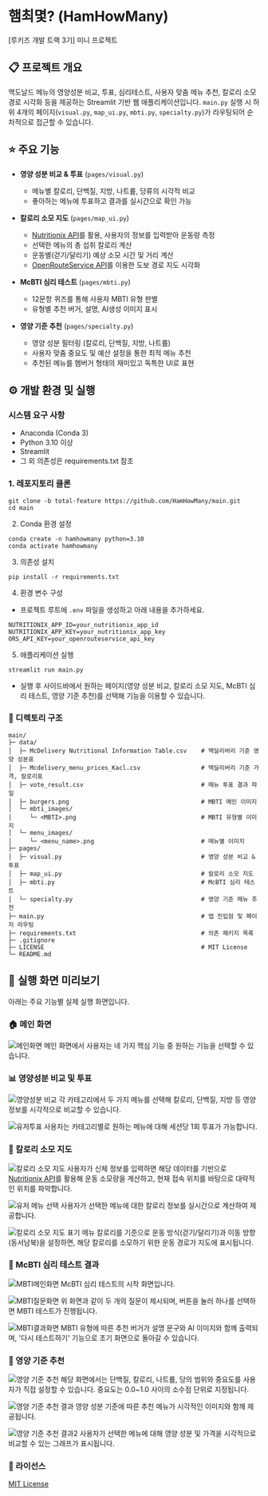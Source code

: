 # 햄최몇? (HamHowMany)

[루키즈 개발 트랙 3기] 미니 프로젝트

## 📋 프로젝트 개요
맥도날드 메뉴의 영양성분 비교, 투표, 심리테스트, 사용자 맞춤 메뉴 추천, 칼로리 소모 경로 시각화 등을 제공하는 Streamlit 기반 웹 애플리케이션입니다. `main.py` 실행 시 하위 4개의 페이지(`visual.py`, `map_ui.py`, `mbti.py`, `specialty.py`)가 라우팅되어 순차적으로 접근할 수 있습니다.

## ⭐️ 주요 기능

- **영양 성분 비교 & 투표** (`pages/visual.py`)
  - 메뉴별 칼로리, 단백질, 지방, 나트륨, 당류의 시각적 비교
  - 좋아하는 메뉴에 투표하고 결과를 실시간으로 확인 가능

- **칼로리 소모 지도** (`pages/map_ui.py`)
  - [Nutritionix API](https://www.nutritionix.com/business/api)를 활용, 사용자의 정보를 입력받아 운동량 측정
  - 선택한 메뉴의 총 섭취 칼로리 계산
  - 운동별(걷기/달리기) 예상 소모 시간 및 거리 계산
  - [OpenRouteService API](https://openrouteservice.org/)를 이용한 도보 경로 지도 시각화

- **McBTI 심리 테스트** (`pages/mbti.py`)
  - 12문항 퀴즈를 통해 사용자 MBTI 유형 판별
  - 유형별 추천 버거, 설명, AI생성 이미지 표시

- **영양 기준 추천** (`pages/specialty.py`)
  - 영양 성분 필터링 (칼로리, 단백질, 지방, 나트륨)
  - 사용자 맞춤 중요도 및 예산 설정을 통한 최적 메뉴 추천
  - 추천된 메뉴를 햄버거 형태의 재미있고 독특한 UI로 표현
 
## ⚙️ 개발 환경 및 실행

### 시스템 요구 사항
- Anaconda (Conda 3)
- Python 3.10 이상
- Streamlit
- 그 외 의존성은 requirements.txt 참조
### 1. 레포지토리 클론
```
git clone -b total-feature https://github.com/HamHowMany/main.git
cd main
```
2. Conda 환경 설정
```
conda create -n hamhowmany python=3.10
conda activate hamhowmany
```
3. 의존성 설치
```
pip install -r requirements.txt
```
4. 환경 변수 구성
- 프로젝트 루트에 `.env` 파일을 생성하고 아래 내용을 추가하세요.
```
NUTRITIONIX_APP_ID=your_nutritionix_app_id
NUTRITIONIX_APP_KEY=your_nutritionix_app_key
ORS_API_KEY=your_openrouteservice_api_key
```
5. 애플리케이션 실행
```
streamlit run main.py
```
- 실행 후 사이드바에서 원하는 페이지(영양 성분 비교, 칼로리 소모 지도, McBTI 심리 테스트, 영양 기준 추천)를 선택해 기능을 이용할 수 있습니다.

### 📁 디렉토리 구조
```
main/
├─ data/
│  ├─ McDelivery Nutritional Information Table.csv    # 맥딜리버리 기준 영양 성분표
│  ├─ Mcdelivery_menu_prices_Kacl.csv                 # 맥딜리버리 기준 가격, 칼로리표
│  ├─ vote_result.csv                                 # 메뉴 투표 결과 파일
│  ├─ burgers.png                                     # MBTI 메인 이미지
│  └─ mbti_images/
│     └─ <MBTI>.png                                   # MBTI 유형별 이미지
│  └─ menu_images/
│     └─ <menu_name>.png                              # 메뉴별 이미지
├─ pages/
│  ├─ visual.py                                       # 영양 성분 비교 & 투표
│  ├─ map_ui.py                                       # 칼로리 소모 지도
│  ├─ mbti.py                                         # McBTI 심리 테스트
│  └─ specialty.py                                    # 영양 기준 메뉴 추천
├─ main.py                                            # 앱 진입점 및 페이지 라우팅
├─ requirements.txt                                   # 의존 패키지 목록
├─ .gitignore
├─ LICENSE                                            # MIT License
└─ README.md
```
## 📸 실행 화면 미리보기

아래는 주요 기능별 실제 실행 화면입니다.

### 🏠 메인 화면
![메인화면](./assets/main.png)
메인 화면에서 사용자는 네 가지 핵심 기능 중 원하는 기능을 선택할 수 있습니다.

### 📊 영양성분 비교 및 투표
![영양성분 비교](./assets/vs.png)
각 카테고리에서 두 가지 메뉴를 선택해 칼로리, 단백질, 지방 등 영양 정보를 시각적으로 비교할 수 있습니다.

![유저투표](./assets/ranking.png)
사용자는 카테고리별로 원하는 메뉴에 대해 세션당 1회 투표가 가능합니다.


### 🏃 칼로리 소모 지도
![칼로리 소모 지도](./assets/kcal_location.png)
사용자가 신체 정보를 입력하면 해당 데이터를 기반으로 [Nutritionix API](https://www.nutritionix.com/business/api)를 활용해 운동 소모량을 계산하고, 현재 접속 위치를 바탕으로 대략적인 위치를 파악합니다.

![유저 메뉴 선택](./assets/kcal_menu_choice.png)
사용자가 선택한 메뉴에 대한 칼로리 정보를 실시간으로 계산하여 제공합니다.

![칼로리 소모 지도 표기](./assets/kcal_exercise.png)
메뉴 칼로리를 기준으로 운동 방식(걷기/달리기)과 이동 방향(동서남북)을 설정하면, 해당 칼로리를 소모하기 위한 운동 경로가 지도에 표시됩니다.

### 🧠 McBTI 심리 테스트 결과
![MBTI메인화면](./assets/mbti.png)
McBTI 심리 테스트의 시작 화면입니다.

![MBTI질문화면](./assets/mbti_q.png)
위 화면과 같이 두 개의 질문이 제시되며, 버튼을 눌러 하나를 선택하면 MBTI 테스트가 진행됩니다.

![MBTI결과화면](./assets/mbti_result.png)
MBTI 유형에 따른 추천 버거가 설명 문구와 AI 이미지와 함께 출력되며, '다시 테스트하기' 기능으로 초기 화면으로 돌아갈 수 있습니다.

### 🍔 영양 기준 추천
![영양 기준 추천](./assets/user_reco.png)
해당 화면에서는 단백질, 칼로리, 나트륨, 당의 범위와 중요도를 사용자가 직접 설정할 수 있습니다. 중요도는 0.0~1.0 사이의 소수점 단위로 지정됩니다.

![영양 기준 추천 결과](./assets/user_reco_result.png)
영양 성분 기준에 따른 추천 메뉴가 시각적인 이미지와 함께 제공됩니다.

![영양 기준 추천 결과2](./assets/user_reco_result2.png)
사용자가 선택한 메뉴에 대해 영양 성분 및 가격을 시각적으로 비교할 수 있는 그래프가 표시됩니다.

### 📜 라이선스
[MIT License](https://github.com/HamHowMany/main/blob/main/LICENSE)
